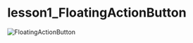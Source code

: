 # lesson1_FloatingActionButton


![FloatingActionButton](https://user-images.githubusercontent.com/59411109/189523507-7aae3f54-fc2f-4f83-bb53-db099f8ed5f1.gif)


